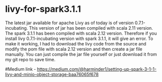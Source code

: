 # livy-for-spark3.1.1


The latest jar available for apache Livy as of today is of version 0.7.1-incubating. This version of jar has been compiled with scala 2.11 version. The spark 3.1.1 has been compiled with scala 2.12 version. Therefore if you install livy 0.7.1-incubating version with spark 3.1.1, it will give an error. To make it working, I had to download the livy code from the source and modify the pom file with scala 2.12 version and then create a jar file manually. You can just compile the jar file yourself or just download it from my git repo to save time.

#Medium link - https://medium.com/@harminder1/setting-up-spark-3-1-1-livy-and-minio-object-storage-baa76065f678
